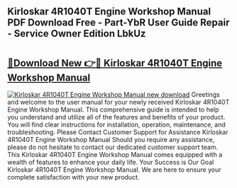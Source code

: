 ## Kirloskar 4R1040T Engine Workshop Manual PDF Download Free - Part-YbR User Guide Repair - Service Owner Edition LbkUz

# <h2><a href="http://bc62743.oget.top/?id=Kirloskar+4R1040T+Engine+Workshop+Manual">🔗Download New 👉🔴 Kirloskar 4R1040T Engine Workshop Manual</a></h2>

[![Kirloskar 4R1040T Engine Workshop Manual new download](https://i.imgur.com/5g1atiW.png)](http://bc62743.oget.top/?id=Kirloskar+4R1040T+Engine+Workshop+Manual)
Greetings and welcome to the user manual for your newly received Kirloskar 4R1040T Engine Workshop Manual. This comprehensive guide is intended to help you understand and utilize all of the features and benefits of your product. You will find clear instructions for installation, operation, maintenance, and troubleshooting. Please Contact Customer Support for Assistance Kirloskar 4R1040T Engine Workshop Manual Should you require any assistance, please do not hesitate to contact our dedicated customer support team. This Kirloskar 4R1040T Engine Workshop Manual comes equipped with a wealth of features to enhance your daily life. Your Success is Our Goal Kirloskar 4R1040T Engine Workshop Manual. We are here to ensure your complete satisfaction with your new product.
